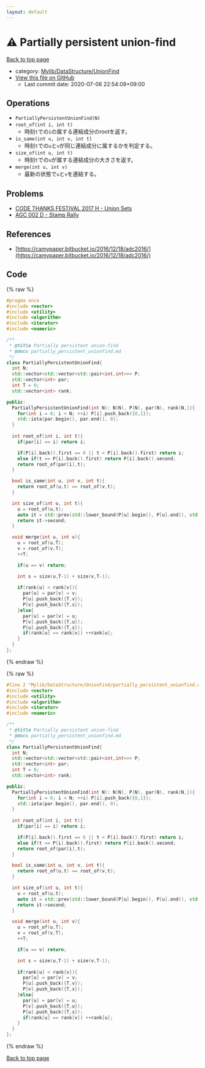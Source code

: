 ```yaml
---
layout: default
---
```


<!-- mathjax config similar to math.stackexchange -->
<script type="text/javascript" async
  src="https://cdnjs.cloudflare.com/ajax/libs/mathjax/2.7.5/MathJax.js?config=TeX-MML-AM_CHTML">
</script>
<script type="text/x-mathjax-config">
  MathJax.Hub.Config({
    TeX: { equationNumbers: { autoNumber: "AMS" }},
    tex2jax: {
      inlineMath: [ ['$','$'] ],
      processEscapes: true
    },
    "HTML-CSS": { matchFontHeight: false },
    displayAlign: "left",
    displayIndent: "2em"
  });
</script>

<script type="text/javascript" src="https://cdnjs.cloudflare.com/ajax/libs/jquery/3.4.1/jquery.min.js"></script>
<script src="https://cdn.jsdelivr.net/npm/jquery-balloon-js@1.1.2/jquery.balloon.min.js" integrity="sha256-ZEYs9VrgAeNuPvs15E39OsyOJaIkXEEt10fzxJ20+2I=" crossorigin="anonymous"></script>
<script type="text/javascript" src="../../../../assets/js/copy-button.js"></script>
<link rel="stylesheet" href="../../../../assets/css/copy-button.css" />


# :warning: Partially persistent union-find

<a href="../../../../index.html">Back to top page</a>

* category: <a href="../../../../index.html#3ff74e8366c88d06b530f361450b1117">Mylib/DataStructure/UnionFind</a>
* <a href="{{ site.github.repository_url }}/blob/master/Mylib/DataStructure/UnionFind/partially_persistent_unionfind.cpp">View this file on GitHub</a>
    - Last commit date: 2020-07-06 22:54:09+09:00




## Operations

- `PartiallyPersistentUnionFind(N)`
- `root_of(int i, int t)`
	- 時刻`t`での`i`の属する連結成分のrootを返す。
- `is_same(int u, int v, int t)`
	- 時刻`t`での`u`と`v`が同じ連結成分に属するかを判定する。
- `size_of(int u, int t)`
	- 時刻`t`での`u`が属する連結成分の大きさを返す。
- `merge(int u, int v)`
	- 最新の状態で`u`と`v`を連結する。

## Problems

- [CODE THANKS FESTIVAL 2017 H - Union Sets](https://atcoder.jp/contests/code-thanks-festival-2017-open/tasks/code_thanks_festival_2017_h)
- [AGC 002 D - Stamp Rally](https://atcoder.jp/contests/agc002/tasks/agc002_d)

## References

- [https://camypaper.bitbucket.io/2016/12/18/adc2016/](https://camypaper.bitbucket.io/2016/12/18/adc2016/)


## Code

<a id="unbundled"></a>
{% raw %}
```cpp
#pragma once
#include <vector>
#include <utility>
#include <algorithm>
#include <iterator>
#include <numeric>

/**
 * @title Partially persistent union-find
 * @docs partially_persistent_unionfind.md
 */
class PartiallyPersistentUnionFind{
  int N;
  std::vector<std::vector<std::pair<int,int>>> P;
  std::vector<int> par;
  int T = 0;
  std::vector<int> rank;

public:
  PartiallyPersistentUnionFind(int N): N(N), P(N), par(N), rank(N,1){
    for(int i = 0; i < N; ++i) P[i].push_back({0,1});
    std::iota(par.begin(), par.end(), 0);
  }
  
  int root_of(int i, int t){
    if(par[i] == i) return i;

    if(P[i].back().first == 0 || t < P[i].back().first) return i;
    else if(t == P[i].back().first) return P[i].back().second;
    return root_of(par[i],t);
  }

  bool is_same(int u, int v, int t){
    return root_of(u,t) == root_of(v,t);
  }

  int size_of(int u, int t){
    u = root_of(u,t);
    auto it = std::prev(std::lower_bound(P[u].begin(), P[u].end(), std::make_pair(t + 1, 0)));
    return it->second;
  }

  void merge(int u, int v){
    u = root_of(u,T);
    v = root_of(v,T);
    ++T;

    if(u == v) return;

    int s = size(u,T-1) + size(v,T-1);
    
    if(rank[u] < rank[v]){
      par[u] = par[v] = v;
      P[u].push_back({T,v});
      P[v].push_back({T,s});
    }else{
      par[u] = par[v] = u;
      P[v].push_back({T,u});
      P[u].push_back({T,s});
      if(rank[u] == rank[v]) ++rank[u];
    }
  }
};

```
{% endraw %}

<a id="bundled"></a>
{% raw %}
```cpp
#line 2 "Mylib/DataStructure/UnionFind/partially_persistent_unionfind.cpp"
#include <vector>
#include <utility>
#include <algorithm>
#include <iterator>
#include <numeric>

/**
 * @title Partially persistent union-find
 * @docs partially_persistent_unionfind.md
 */
class PartiallyPersistentUnionFind{
  int N;
  std::vector<std::vector<std::pair<int,int>>> P;
  std::vector<int> par;
  int T = 0;
  std::vector<int> rank;

public:
  PartiallyPersistentUnionFind(int N): N(N), P(N), par(N), rank(N,1){
    for(int i = 0; i < N; ++i) P[i].push_back({0,1});
    std::iota(par.begin(), par.end(), 0);
  }
  
  int root_of(int i, int t){
    if(par[i] == i) return i;

    if(P[i].back().first == 0 || t < P[i].back().first) return i;
    else if(t == P[i].back().first) return P[i].back().second;
    return root_of(par[i],t);
  }

  bool is_same(int u, int v, int t){
    return root_of(u,t) == root_of(v,t);
  }

  int size_of(int u, int t){
    u = root_of(u,t);
    auto it = std::prev(std::lower_bound(P[u].begin(), P[u].end(), std::make_pair(t + 1, 0)));
    return it->second;
  }

  void merge(int u, int v){
    u = root_of(u,T);
    v = root_of(v,T);
    ++T;

    if(u == v) return;

    int s = size(u,T-1) + size(v,T-1);
    
    if(rank[u] < rank[v]){
      par[u] = par[v] = v;
      P[u].push_back({T,v});
      P[v].push_back({T,s});
    }else{
      par[u] = par[v] = u;
      P[v].push_back({T,u});
      P[u].push_back({T,s});
      if(rank[u] == rank[v]) ++rank[u];
    }
  }
};

```
{% endraw %}

<a href="../../../../index.html">Back to top page</a>

